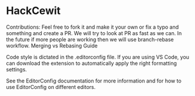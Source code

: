 # HackCewit

Contributions:
Feel free to fork it and make it your own or fix a typo and something and create a PR. We will try to look at PR as fast as we can.
In the future if more people are working then we will use branch-rebase workflow. Merging vs Rebasing Guide

Code style is dictated in the .editorconfig file. If you are using VS Code, you can download the extension to automatically apply the right formatting settings.

See the EditorConfig documentation for more information and for how to use EditorConfig on different editors.
